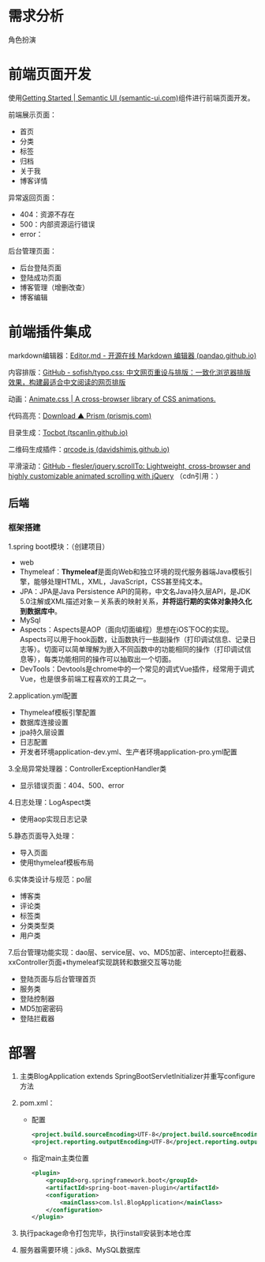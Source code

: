 # 需求分析

角色扮演

# 前端页面开发

使用[Getting Started | Semantic UI (semantic-ui.com)](https://semantic-ui.com/introduction/getting-started.html)组件进行前端页面开发。

前端展示页面：

- 首页
- 分类
- 标签
- 归档
- 关于我
- 博客详情

异常返回页面：

- 404：资源不存在
- 500：内部资源运行错误
- error：

后台管理页面：

- 后台登陆页面
- 登陆成功页面
- 博客管理（增删改查）
- 博客编辑

# 前端插件集成

markdown编辑器：[Editor.md - 开源在线 Markdown 编辑器 (pandao.github.io)](https://pandao.github.io/editor.md/)

内容排版：[GitHub - sofish/typo.css: 中文网页重设与排版：一致化浏览器排版效果，构建最适合中文阅读的网页排版](https://github.com/sofish/typo.css)

动画：[Animate.css | A cross-browser library of CSS animations.](https://animate.style/)

代码高亮：[Download ▲ Prism (prismjs.com)](https://prismjs.com/download.html#themes=prism-okaidia&languages=markup+css+clike+javascript&plugins=line-numbers)

目录生成：[Tocbot (tscanlin.github.io)](http://tscanlin.github.io/tocbot/)

二维码生成插件：[qrcode.js (davidshimjs.github.io)](http://davidshimjs.github.io/qrcodejs/)

平滑滚动：[GitHub - flesler/jquery.scrollTo: Lightweight, cross-browser and highly customizable animated scrolling with jQuery](https://github.com/flesler/jquery.scrollTo)   （cdn引用：<script src="https://cdn.jsdelivr.net/npm/jquery.scrollto@2.1.3/jquery.scrollTo.min.js"></script>）



## 后端

### 框架搭建

1.spring boot模块：（创建项目）

- web
- Thymeleaf：**Thymeleaf**是⾯向Web和独⽴环境的现代服务器端Java模板引擎，能够处理HTML，XML，JavaScript，CSS甚⾄纯⽂本。
- JPA：JPA是Java Persistence API的简称，中文名Java持久层API，是JDK 5.0注解或XML描述对象－关系表的映射关系，**并将运行期的实体对象持久化到数据库中**。
- MySql
- Aspects：Aspects是AOP（面向切面编程）思想在iOS下OC的实现。Aspects可以用于hook函数，让函数执行一些副操作（打印调试信息、记录日志等）。切面可以简单理解为嵌入不同函数中的功能相同的操作（打印调试信息等），每类功能相同的操作可以抽取出一个切面。
- DevTools：Devtools是chrome中的一个常见的调式Vue插件，经常用于调式Vue，也是很多前端工程喜欢的工具之一。

2.application.yml配置

- Thymeleaf模板引擎配置
- 数据库连接设置
- jpa持久层设置
- 日志配置
- 开发者环境application-dev.yml、生产者环境application-pro.yml配置

3.全局异常处理器：ControllerExceptionHandler类

- 显示错误页面：404、500、error

4.日志处理：LogAspect类

- 使用aop实现日志记录

5.静态页面导入处理：

- 导入页面
- 使用thymeleaf模板布局

6.实体类设计与规范：po层

- 博客类
- 评论类
- 标签类
- 分类类型类
- 用户类

7.后台管理功能实现：dao层、service层、vo、MD5加密、intercepto拦截器、xxController页面+thymeleaf实现跳转和数据交互等功能

- 登陆页面与后台管理首页
- 服务类
- 登陆控制器
- MD5加密密码
- 登陆拦截器

# 部署

1. 主类BlogApplication extends SpringBootServletInitializer并重写configure方法

2. pom.xml：

   - 配置

     ```xml
     <project.build.sourceEncoding>UTF-8</project.build.sourceEncoding>
     <project.reporting.outputEncoding>UTF-8</project.reporting.outputEncoding>
     ```

   - 指定main主类位置

     ```xml
     <plugin>
         <groupId>org.springframework.boot</groupId>
         <artifactId>spring-boot-maven-plugin</artifactId>
         <configuration>
             <mainClass>com.lsl.BlogApplication</mainClass>
         </configuration>
     </plugin>
     ```

3. 执行package命令打包完毕，执行install安装到本地仓库

4. 服务器需要环境：jdk8、MySQL数据库

